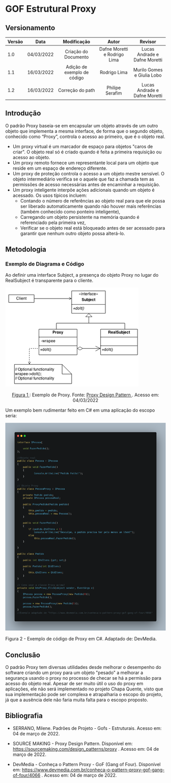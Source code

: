 # GOF Estrutural Proxy

## Versionamento

| Versão |    Data    |     Modificação      | Autor | Revisor |
| ------ | :--------: | :------------------: | :---: | :-----: |
| 1.0    | 04/03/2022 | Criação do Documento | Dafne Moretti e Rodrigo Lima   | Lucas Andrade e Dafne Moretti |
| 1.1    | 16/03/2022 | Adição de exemplo de código |  Rodrigo Lima   | Murilo Gomes e Giulia Lobo |
| 1.2    | 16/03/2022 |   Correção do path   |       Philipe Serafim        | Lucas Andrade e Dafne Moretti |

<!-- NÃO ESQUECER DE ADICIONAR AO "/_sidebar.md" -->

## Introdução

O padrão Proxy baseia-se em encapsular um objeto através de um outro objeto que implementa a mesma interface, de forma que o segundo objeto, conhecido como “Proxy”, controla o acesso ao primeiro, que é o objeto real.

- Um proxy virtual é um marcador de espaço para objetos "caros de criar". O objeto real só é criado quando é feita a primeira requisição ou acesso ao objeto.
- Um proxy remoto fornece um representante local para um objeto que reside em um espaço de endereço diferente.
- Um proxy de proteção controla o acesso a um objeto mestre sensível. O objeto intermediário verifica se o aquele que faz a chamada tem as permissões de acesso necessárias antes de encaminhar a requisição.
- Um proxy inteligente interpõe ações adicionais quando um objeto é acessado. Os usos típicos incluem:
  - Contando o número de referências ao objeto real para que ele possa ser liberado automaticamente quando não houver mais referências (também conhecido como ponteiro inteligente),
  - Carregando um objeto persistente na memória quando é referenciado pela primeira vez,
  - Verificar se o objeto real está bloqueado antes de ser acessado para garantir que nenhum outro objeto possa alterá-lo.


## Metodologia

### Exemplo de Diagrama e Código

Ao definir uma interface Subject, a presença do objeto Proxy no lugar do RealSubject é transparente para o cliente.

![Exemplo de Proxy](../../assets/images/proxy.png)

<figcaption style="text-align: center"><a href="./assets/images/proxy.png" >Figura 1 </a>: Exemplo de Proxy. Fonte: <a href="https://sourcemaking.com/design_patterns/proxy" > Proxy Design Pattern
 </a>. Acesso em: 04/03/2022 </figcaption>

 Um exemplo bem rudimentar feito em C# em uma aplicação do escopo seria:

 ![Exemplo de Código de Proxy](../../assets/images/proxyCode.png)
 <figcaption> Figura 2 - Exemplo de código de Proxy em C#. Adaptado de: DevMedia. </figcaption>

## Conclusão

O padrão Proxy tem diversas utilidades desde melhorar o desempenho do software criando um proxy para um objeto "pesado" a melhorar a segurança usando o proxy no processo de checar se há a permissão para acesso do objeto real. Apesar de ser muito útil o uso do proxy em aplicações, ele não será implementado no projeto Chapa Quente, visto que sua implementação pode ser complexa e atrapalharia o escopo do projeto, já que a ausência dele não faria muita falta para o escopo proposto.

## Bibliografia

- SERRANO, Milene. Padrões de Projeto - Gofs - Estruturais. Acesso em: 04 de março de 2022.

- SOURCE MAKING - Proxy Design Pattern. Disponível em: https://sourcemaking.com/design_patterns/proxy . Acesso em: 04 de março de 2022.

- DevMedia - Conheça o Pattern Proxy - GoF (Gang of Four). Disponível em: https://www.devmedia.com.br/conheca-o-pattern-proxy-gof-gang-of-four/4066 . Acesso em: 04 de março de 2022.
